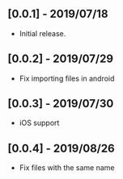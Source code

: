 ## [0.0.1] - 2019/07/18

* Initial release.

## [0.0.2] - 2019/07/29

* Fix importing files in android

## [0.0.3] - 2019/07/30

* iOS support

## [0.0.4] - 2019/08/26

* Fix files with the same name
